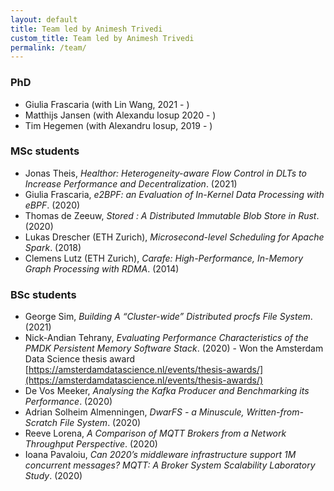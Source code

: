 ```yaml
---
layout: default
title: Team led by Animesh Trivedi 
custom_title: Team led by Animesh Trivedi
permalink: /team/
---
```


### PhD 
  * Giulia Frascaria (with Lin Wang, 2021 - )
  * Matthijs Jansen (with Alexandu Iosup 2020 - )
  * Tim Hegemen (with Alexandru Iosup, 2019 - )

### MSc students 
  * Jonas Theis, *Healthor: Heterogeneity-aware Flow Control in DLTs to Increase Performance and Decentralization*. (2021)
  * Giulia Frascaria, *e2BPF: an Evaluation of In-Kernel Data Processing with eBPF*. (2020)
  * Thomas de Zeeuw, *Stored : A Distributed Immutable Blob Store in Rust*. (2020)
  * Lukas Drescher (ETH Zurich), *Microsecond-level Scheduling for Apache Spark*. (2018) 
  * Clemens Lutz (ETH Zurich), *Carafe: High-Performance, In-Memory Graph Processing with RDMA*. (2014) 

### BSc students 
  * George Sim, *Building A “Cluster-wide” Distributed procfs File System*. (2021)
  * Nick-Andian Tehrany, *Evaluating Performance Characteristics of the PMDK Persistent Memory Software Stack*. (2020) - Won the Amsterdam Data Science thesis award [https://amsterdamdatascience.nl/events/thesis-awards/](https://amsterdamdatascience.nl/events/thesis-awards/)
  * De Vos Meeker, *Analysing the Kafka Producer and Benchmarking its Performance*. (2020)
  * Adrian Solheim Almenningen, *DwarFS - a Minuscule, Written-from-Scratch File System*. (2020)
  * Reeve Lorena, *A Comparison of MQTT Brokers from a Network Throughput Perspective*. (2020)
  * Ioana Pavaloiu, *Can 2020’s middleware infrastructure support 1M concurrent messages? MQTT: A Broker System Scalability Laboratory Study*. (2020)
